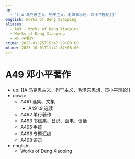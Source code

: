 ```yaml
---
up:
  - "[[A 马克思主义、列宁主义、毛泽东思想、邓小平理论]]"
english: Works of Deng Xiaoping
aliases:
  - A49 - Works of Deng Xiaoping
  - Works of Deng Xiaoping
  - 邓小平著作
ctime: 2025-01-25T15:47:29+08:00
mtime: 2025-10-01T11:41:37+08:00
---
```


# A49 邓小平著作

- up: [[A 马克思主义、列宁主义、毛泽东思想、邓小平理论]]
- down:
	- A491 选集、文集
		- A491.9 选读
	- A492 单行著作
	- A493 书信集、日记、函电、谈话
	- A495 手迹
	- A496 专题汇编
	- A498 语录
- english:
	- Works of Deng Xiaoping
